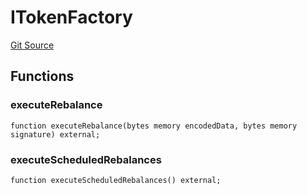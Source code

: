 # ITokenFactory
[Git Source](https://github.com/RiskProtocol/core-protocol/blob/d528418042db61177ce53f6ee7a0a539f1f5bd77/contracts/interfaces/ITokenFactory.sol)


## Functions
### executeRebalance


```solidity
function executeRebalance(bytes memory encodedData, bytes memory signature) external;
```

### executeScheduledRebalances


```solidity
function executeScheduledRebalances() external;
```


